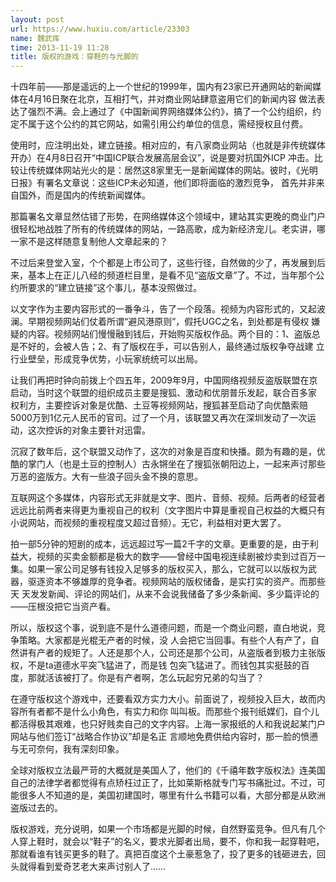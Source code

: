 ```yaml
---
layout: post
url: https://www.huxiu.com/article/23303
name: 魏武挥
time: 2013-11-19 11:28
title: 版权的游戏：穿鞋的与光脚的
---
```

十四年前——那是遥远的上一个世纪的1999年，国内有23家已开通网站的新闻媒体在4月16日聚在北京，互相打气，并对商业网站肆意盗用它们的新闻内容 做法表达了强烈不满。会上通过了《中国新闻界网络媒体公约》，搞了一个公约组织，约定不属于这个公约的其它网站，如需引用公约单位的信息，需经授权且付费。

使用时，应注明出处，建立链接。相对应的，有八家商业网站（也就是非传统媒体开办）在4月8日召开“中国ICP联合发展高层会议”，说是要对抗国外ICP 冲击。比较让传统媒体网站光火的是：居然这8家里无一是新闻媒体的网站。彼时，《光明日报》有署名文章说：这些ICP未必知道，他们即将面临的激烈竞争， 首先并非来自国外，而是国内的传统新闻媒体。

那篇署名文章显然估错了形势，在网络媒体这个领域中，建站其实更晚的商业门户很轻松地战胜了所有的传统媒体的网站，一路高歌，成为新经济宠儿。老实讲，哪一家不是这样随意复制他人文章起来的？

不过后来登堂入室，个个都是上市公司了，这些行径，自然做的少了，再发展到后来，基本上在正儿八经的频道栏目里，是看不见“盗版文章”了。不过，当年那个公约所要求的“建立链接”这个事儿，基本没照做过。

以文字作为主要内容形式的一番争斗，告了一个段落。视频为内容形式的，又起波澜。早期视频网站们仗着所谓“避风港原则”，假托UGC之名，到处都是有侵权 嫌疑的内容。视频网站们慢慢融到钱后，开始购买版权作品。两个目的：1、盗版总是不好的，会被人告；2、有了版权在手，可以告别人，最终通过版权争夺战建 立行业壁垒，形成竞争优势，小玩家统统可以出局。

让我们再把时钟向前拨上个四五年，2009年9月，中国网络视频反盗版联盟在京启动，当时这个联盟的组织成员主要是搜狐、激动和优朋普乐发起，联合百多家 权利方，主要控诉对象是优酷、土豆等视频网站，搜狐甚至启动了向优酷索赔5000万到1亿元人民币的官司。过了一个月，该联盟又再次在深圳发动了一次运 动，这次控诉的对象主要针对迅雷。

沉寂了数年后，这个联盟又动作了，这次的对象是百度和快播。颇为有趣的是，优酷的掌门人（也是土豆的控制人）古永锵坐在了搜狐张朝阳边上，一起来声讨那些万恶的盗版方。大有一些浪子回头金不换的意思。

互联网这个多媒体，内容形式无非就是文字、图片、音频、视频。后两者的经营者远远比前两者来得更为重视自己的权利（文字图片中算是重视自己权益的大概只有小说网站，而视频的重视程度又超过音频）。无它，利益相对更大罢了。

拍一部5分钟的短剧的成本，远远超过写一篇2千字的文章。更重要的是，由于利益大，视频的买卖金额都是极大的数字——曾经中国电视连续剧被炒卖到过百万一 集。如果一家公司足够有钱投入足够多的版权买入，那么，它就可以以版权为武器，驱逐资本不够雄厚的竞争者。视频网站的版权储备，是实打实的资产。而那些天 天发发新闻、评论的网站们，从来不会说我储备了多少条新闻、多少篇评论的——压根没把它当资产看。

所以，版权这个事，说到底不是什么道德问题，而是一个商业问题，直白地说，竞争策略。大家都是光棍无产者的时候，没 人会把它当回事。有些个人有产了，自然讲有产者的规矩了。人还是那个人，公司还是那个公司，从盗版者到极力主张版权，不是ta道德水平突飞猛进了，而是钱 包突飞猛进了。而钱包其实挺鼓的百度，那就活该被打了。你是有产者啊，怎么玩起穷兄弟的勾当了？

在遵守版权这个游戏中，还要看双方实力大小。前面说了，视频投入巨大，故而内容所有者都不是什么小角色，有实力和你 叫叫板。而那些个报刊纸媒们，自个儿都活得极其艰难，也只好贱卖自己的文字内容。上海一家报纸的人和我说起某门户网站与他们签订“战略合作协议”却是名正 言顺地免费供给内容时，那一脸的愤懑与无可奈何，我有深刻印象。

全球对版权立法最严苛的大概就是美国人了，他们的《千禧年数字版权法》连美国自己的法律学者都觉得有点矫枉过正了，比如莱斯格就专门写书痛批过。不过，可能很多人不知道的是，美国初建国时，哪里有什么书籍可以看，大部分都是从欧洲盗版过去的。

版权游戏，充分说明，如果一个市场都是光脚的时候，自然野蛮竞争。但凡有几个人穿上鞋时，就会以“鞋子”的名义，要求光脚者出局，要不，你和我一起穿鞋吧，那就看谁有钱买更多的鞋了。真把百度这个土豪惹急了，投了更多的钱砸进去，回头就得看到爱奇艺老大来声讨别人了……


